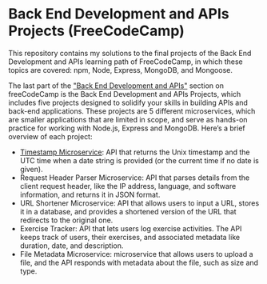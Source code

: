 # Back End Development and APIs Projects (FreeCodeCamp)

This repository contains my solutions to the final projects of the Back End Development and APIs learning path of FreeCodeCamp,
in which these topics are covered: npm, Node, Express, MongoDB, and Mongoose.

The last part of the ["Back End Development and APIs"]((https://www.freecodecamp.org/learn/back-end-development-and-apis)) section on freeCodeCamp is the Back End Development and APIs Projects, which includes five projects designed to solidify your skills in building APIs and back-end applications. These projects are 5 different microservices, which are smaller applications that are limited in scope, and serve as hands-on practice for working with Node.js, Express and MongoDB. Here’s a brief overview of each project:
 - [Timestamp Microservice](https://github.com/ningia92/back-end-projects-fcc/tree/main/project-timestamp): API that returns the Unix timestamp and the UTC time when a date string is provided (or the current time if no date is given).
 - Request Header Parser Microservice: API that parses details from the client request header, like the IP address, language, and software information, and returns it in JSON format.
 - URL Shortener Microservice: API that allows users to input a URL, stores it in a database, and provides a shortened version of the URL that redirects to the original one.
 - Exercise Tracker: API that lets users log exercise activities. The API keeps track of users, their exercises, and associated metadata like duration, date, and description.
 - File Metadata Microservice: microservice that allows users to upload a file, and the API responds with metadata about the file, such as size and type.


